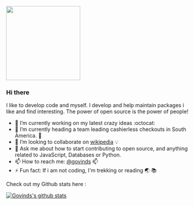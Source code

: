 <img src="https://media1.giphy.com/media/v1.Y2lkPTc5MGI3NjExZTd1YmkwYjZhM3NoZ21vZzlyenhobGJxM2RsdG1sbWFlcXJjMmljMiZlcD12MV9pbnRlcm5hbF9naWZfYnlfaWQmY3Q9Zw/3o7abAHdYvZdBNnGZq/giphy.gif" width="200px">

### Hi there

I like to develop code and myself. I develop and help maintain packages i like and find interesting. The power of open source is the power of people!

- 🔭 I’m currently working on my latest crazy ideas :octocat:
- 🌱 I’m currently heading a team leading cashierless checkouts in South America. 🏬
- 👯 I’m looking to collaborate on [wikipedia](https://github.com/dopecodez/Wikipedia.git) :bulb:
- 💬 Ask me about how to start contributing to open source, and anything related to JavaScript, Databases or Python.
- 📫 How to reach me: [@govinds](mailto:gvind4@gmail.com) :mailbox:
- ⚡ Fun fact: If i am not coding, I'm trekking or reading :earth_asia: :books:

Check out my Github stats here : 

[![Govinds's github stats](https://github-readme-stats-git-masterrstaa-rickstaa.vercel.app/api?username=dopecodez&show_icons=true)](https://github.com/anuraghazra/github-readme-stats)
